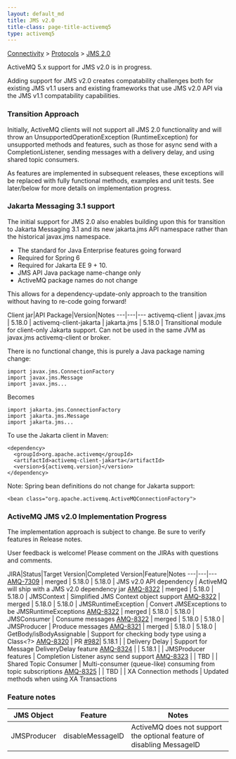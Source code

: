 ```yaml
---
layout: default_md
title: JMS v2.0
title-class: page-title-activemq5
type: activemq5
---
```


[Connectivity](connectivity) > [Protocols](protocols) > [JMS 2.0](jms2)

ActiveMQ 5.x support for JMS v2.0 is in progress.

Adding support for JMS v2.0 creates compatability challenges both for existing JMS v1.1 users and existing frameworks that use JMS v2.0 API via the JMS v1.1 compatability capabilities. 

### Transition Approach

Initially, ActiveMQ clients will not support all JMS 2.0 functionality and will throw an UnsupportedOperationException (RuntimeException) for unsupported methods and features, such as those for async send with a CompletionListener, sending messages with a delivery delay, and using shared topic consumers.

As features are implemented in subsequent releases, these exceptions will be replaced with fully functional methods, examples and unit tests. See later/below for more details on implementation progress.

### Jakarta Messaging 3.1 support

The initial support for JMS 2.0 also enables building upon this for transition to Jakarta Messaging 3.1 and its new jakarta.jms API namespace rather than the historical javax.jms namespace.

 * The standard for Java Enterprise features going forward
 * Required for Spring 6
 * Required for Jakarta EE 9 + 10.
 * JMS API Java package name-change only
 * ActiveMQ package names do not change 

This allows for a dependency-update-only approach to the transition without having to re-code going forward!

Client jar|API Package|Version|Notes
---|---|---
activemq-client | javax.jms | 5.18.0 | 
activemq-client-jakarta | jakarta.jms | 5.18.0 | Transitional module for client-only Jakarta support. Can not be used in the same JVM as javax.jms activemq-client or broker.

There is no functional change, this is purely a Java package naming change:

    import javax.jms.ConnectionFactory
    import javax.jms.Message
    import javax.jms...

Becomes

    import jakarta.jms.ConnectionFactory
    import jakarta.jms.Message
    import jakarta.jms...

To use the Jakarta client in Maven:

    <dependency>
      <groupId>org.apache.activemq</groupId>
      <artifactId>activemq-client-jakarta</artifactId>
      <version>${activemq.version}</version>
    </dependency>

Note: Spring bean definitions do not change for Jakarta support:

    <bean class="org.apache.activemq.ActiveMQConnectionFactory">

### ActiveMQ JMS v2.0 Implementation Progress 

The implementation approach is subject to change. Be sure to verify features in Release notes. 

User feedback is welcome! Please comment on the JIRAs with questions and comments.

JIRA|Status|Target Version|Completed Version|Feature|Notes
---|---|---
[AMQ-7309](https://issues.apache.org/jira/browse/AMQ-7309) | merged | 5.18.0 | 5.18.0 | JMS v2.0 API dependency | ActiveMQ will ship with a JMS v2.0 dependency jar
[AMQ-8322](https://issues.apache.org/jira/browse/AMQ-8322) | merged | 5.18.0 | 5.18.0 | JMSContext | Simplified JMS Context object support
[AMQ-8322](https://issues.apache.org/jira/browse/AMQ-8322) | merged | 5.18.0 | 5.18.0 | JMSRuntimeException | Convert JMSExceptions to be JMSRuntimeExceptions
[AMQ-8322](https://issues.apache.org/jira/browse/AMQ-8322) | merged | 5.18.0 | 5.18.0 | JMSConsumer | Consume messages
[AMQ-8322](https://issues.apache.org/jira/browse/AMQ-8322) | merged | 5.18.0 | 5.18.0 | JMSProducer | Produce messages
[AMQ-8321](https://issues.apache.org/jira/browse/AMQ-8321) | merged | 5.18.0 | 5.18.0 | GetBody/isBodyAssignable | Support for checking body type using a Class<?>
[AMQ-8320](https://issues.apache.org/jira/browse/AMQ-8320) | PR [#982](https://github.com/apache/activemq/pull/982)| 5.18.1 | | Delivery Delay | Support for Message DeliveryDelay feature
[AMQ-8324](https://issues.apache.org/jira/browse/AMQ-8324) | | 5.18.1 | | JMSProducer features | Completion Listener async send support
[AMQ-8323](https://issues.apache.org/jira/browse/AMQ-8323) | | TBD | | Shared Topic Consumer | Multi-consumer (queue-like) consuming from topic subscriptions
[AMQ-8325](https://issues.apache.org/jira/browse/AMQ-8325) | | TBD | | XA Connection methods | Updated methods when using XA Transactions

### Feature notes

JMS Object|Feature|Notes
---|---|---
JMSProducer | disableMessageID | ActiveMQ does not support the optional feature of disabling MessageID

